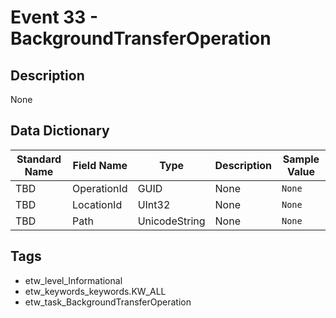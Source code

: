 # Event 33 - BackgroundTransferOperation

## Description
None

## Data Dictionary
|Standard Name|Field Name|Type|Description|Sample Value|
|---|---|---|---|---|
|TBD|OperationId|GUID|None|`None`|
|TBD|LocationId|UInt32|None|`None`|
|TBD|Path|UnicodeString|None|`None`|

## Tags
* etw_level_Informational
* etw_keywords_keywords.KW_ALL
* etw_task_BackgroundTransferOperation
